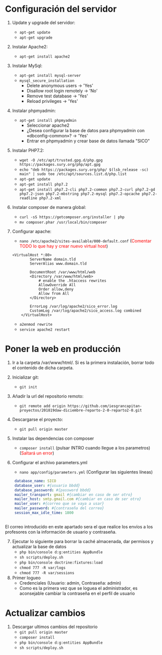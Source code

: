 # Configuración del servidor
1. Update y upgrade del servidor: 
    - `apt-get update`
    - `apt-get upgrade`

2. Instalar Apache2: 
    - `apt-get install apache2`

3. Instalar MySql:
    - `apt-get install mysql-server`
    - `mysql_secure_installation`
        - Delete anonymous users -> 'Yes'
        - Disallow root login remotely -> 'No'
        - Remove test database -> 'Yes'
        - Reload privileges -> 'Yes'

4. Instalar phpmyadmin:
    - `apt-get install phpmyadmin`
        - Seleccionar apache2
        - ¿Desea configurar la base de datos para phpmyadmin con «dbconfig-common»? -> 'Yes'
        - Entrar en phpmyadmin y crear base de datos llamada "SICO"

5. Instalar PHP7.2:
    - `wget -O /etc/apt/trusted.gpg.d/php.gpg https://packages.sury.org/php/apt.gpg`
    - `echo "deb https://packages.sury.org/php/ $(lsb_release -sc) main" | sudo tee /etc/apt/sources.list.d/php.list`
    - `apt-get update`
    - `apt-get install php7.2`
    - `apt-get install php7.2-cli php7.2-common php7.2-curl php7.2-gd php7.2-json php7.2-mbstring php7.2-mysql php7.2-opcache php7.2-readline php7.2-xml`

6. Instalar composer de manera global:
    - `curl -sS https://getcomposer.org/installer | php`
    - `mv composer.phar /usr/local/bin/composer`
    
7. Configurar apache:
    - `nano /etc/apache2/sites-available/000-default.conf` (<span style="color:red">Comentar TODO lo que hay y crear nuevo virtual host</span>)
    ```
    <VirtualHost *:80>
            ServerName domain.tld
            ServerAlias www.domain.tld
    
            DocumentRoot /var/www/html/web
            <Directory /var/www/html/web>
                # enable the .htaccess rewrites
                AllowOverride All
                Order allow,deny
                Allow from All
            </Directory>
    
            ErrorLog /var/log/apache2/sico_error.log
            CustomLog /var/log/apache2/sico_access.log combined
        </VirtualHost>
    ```
    - `a2enmod rewrite`
    - `service apache2 restart`

# Poner la web en producción

1. Ir a la carpeta /var/www/html/. Si es la primera instalación, borrar todo el contenido de dicha carpeta.

2. Inicializar git:
    - `git init`

3. Añadir la url del repositorio remoto:
    - `git remote add origin https://github.com/iesgrancapitan-proyectos/201819daw-diciembre-reparto-2-0-reparto2-0.git`

4. Descargarse el proyecto:
    - `git pull origin master`

5. Instalar las dependencias con composer
    - `composer install` (pulsar INTRO cuando llegue a los parametros) (<span style="color:red">Saltará un error</span>)

6. Configurar el archivo parameters.yml
    - `nano app/config/parameters.yml` (Configurar las siguientes líneas)
    ```yaml
     database_name: SICO
     database_user: #{usuario bbdd}
     database_password: #{password bbdd}
     mailer_transport: gmail #{cambiar en caso de ser otro}
     mailer_host: smtp.gmail.com #{cambiar en caso de ser otro}
     mailer_user: #{correo que se vaya a usar}
     mailer_password: #{contraseña del correo}
     session_max_idle_time: 1800
     
El correo introducido en este apartado sera el que realice los envíos a los profesores con la información de usuario y contraseña.

7. Ejecutar lo siguiente para borrar la caché almacenada, dar permisos y actualizar la base de datos
    - `php bin/console d:g:entities AppBundle`
    - `sh scripts/deploy.sh`
    - `php bin/console doctrine:fixtures:load`
    - `chmod 777 -R var/logs` 
    - `chmod 777 -R var/sessions`
8. Primer logueo
    - Credenciales (Usuario: admin, Contraseña: admin)
    - Como es la primera vez que se loguea el administrador, es aconsejable cambiar la contraseña en el perfil de usuario
# Actualizar cambios

1. Descargar ultimos cambios del repositorio
    - `git pull origin master`
    - `composer install`
    - `php bin/console d:g:entities AppBundle`
    - `sh scripts/deploy.sh`
